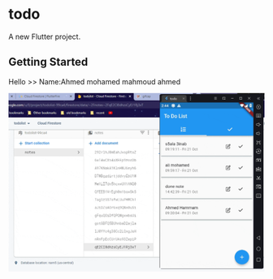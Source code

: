 # todo

A new Flutter project.

## Getting Started

Hello >>
Name:Ahmed mohamed mahmoud ahmed


![Alt Text](https://github.com/AhmedHammamVX/todolist-with-flutter-firebase/blob/main/preview.gif)
